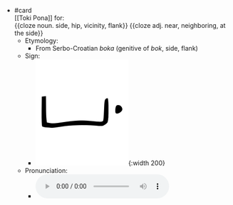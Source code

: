 - #card  
  [[Toki Pona]] for:  
  {{cloze noun. side, hip, vicinity, flank}} 
  {{cloze adj. near, neighboring, at the side}}
	- Etymology:
		- From Serbo-Croatian *boka* (genitive of *bok*, side, flank)
	- Sign:
		- ![Poka_-_sitelen_pona_in_Sonja_Lang's_handwriting.svg](../assets/Poka_-_sitelen_pona_in_Sonja_Lang's_handwriting_1657538893105_0.svg){:width 200}
	- Pronunciation:
		- ![](../assets/Toki_Pona_-_jan_Lakuse_-_poka_1657402466423_0.ogg)